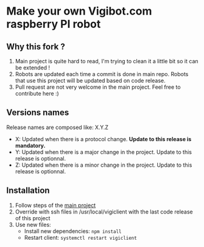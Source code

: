 # Make your own Vigibot.com raspberry PI robot

## Why this fork ?

1. Main project is quite hard to read, I'm trying to clean it a little bit
    so it can be extended !
2. Robots are updated each time a commit is done in main repo. Robots that use this project will be updated based on code release.
3. Pull request are not very welcome in the main project. Feel free to contribute here :)

## Versions names

Release names are composed like: X.Y.Z
 * X: Updated when there is a protocol change. **Update to this release is mandatory.**
 * Y: Updated when there is a major change in the project. Update to this release is optionnal.
 * Z: Updated when there is a minor change in the project. Update to this release is optionnal.

## Installation

1. Follow steps of the [main
    project](https://github.com/vigibot/vigiclient)
2. Override with ssh files in /usr/local/vigiclient with the last code release of this project
3. Use new files:
	* Install new dependencies: `npm install`
	* Restart client: `systemctl restart vigiclient`
  
